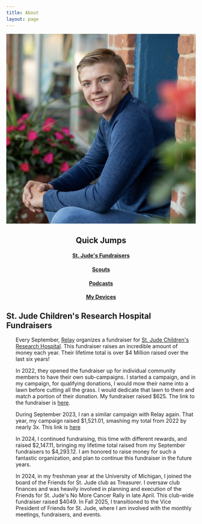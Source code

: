 ```yaml
---
title: About
layout: page
---
```


<img src="/assets/images/profilepfp.jpg" alt="JD Burch">

<div style="text-align: center;">
  <h2>Quick Jumps</h2>
  <h4><a href="#jude">St. Jude's Fundraisers</a></h4>
  <h4><a href="#scouts">Scouts</a></h4>
  <h4><a href="#podcasts">Podcasts</a></h4>
  <h4><a href="#tech">My Devices</a></h4>
</div>

<h2 id="jude">St. Jude Children's Research Hospital Fundraisers</h2>
<div style="margin-left: 25px;">
  <p>Every September, <a href="https://relay.fm">Relay</a> organizes a fundraiser for <a href="https://stjude.org">St. Jude Children's Research Hospital</a>. This fundraiser raises an incredible amount of money each year. Their lifetime total is over $4 Million raised over the last six years!</p>
  <p>In 2022, they opened the fundraiser up for individual community members to have their own sub-campaigns. I started a campaign, and in my campaign, for qualifying donations, I would mow their name into a lawn before cutting all the grass. I would dedicate that lawn to them and match a portion of their donation. My fundraiser raised $625. The link to the fundraiser is <a href="https://jdburch.com/2022">here</a>.</p>
  <p>During September 2023, I ran a similar campaign with Relay again. That year, my campaign raised $1,521.01, smashing my total from 2022 by nearly 3x. This link is <a href="https://jdburch.com/2023">here</a></p>
  <p>In 2024, I continued fundraising, this time with different rewards, and raised $2,147.11, bringing my lifetime total raised from my September fundraisers to $4,293.12. I am honored to raise money for such a fantastic organization, and plan to continue this fundraiser in the future years.</p>
  <p>In 2024, in my freshman year at the University of Michigan, I joined the board of the Friends for St. Jude club as Treasurer. I oversaw club finances and was heavily involved in planning and execution of the Friends for St. Jude's No More Cancer Rally in late April. This club-wide fundraiser raised $4049. In Fall 2025, I transitioned to the Vice President of Friends for St. Jude, where I am involved with the monthly meetings, fundraisers, and events.</p>
</div>
